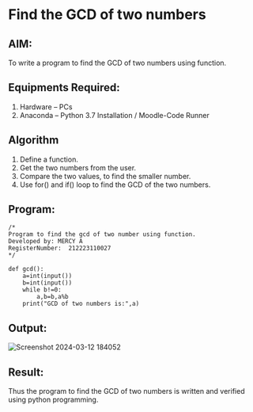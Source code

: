 # Find the GCD of two numbers

## AIM:
To write a program to find the GCD of two numbers using function.

## Equipments Required:
1. Hardware – PCs
2. Anaconda – Python 3.7 Installation / Moodle-Code Runner

## Algorithm
1. Define a function.
2. Get the two numbers from the user.
3. Compare the two values, to find the smaller number.
4. Use for() and if() loop to find the GCD of the two numbers.

## Program:
```
/*
Program to find the gcd of two number using function.
Developed by: MERCY A
RegisterNumber:  212223110027
*/

def gcd():
    a=int(input())
    b=int(input())
    while b!=0:
        a,b=b,a%b
    print("GCD of two numbers is:",a)
```

## Output:

![Screenshot 2024-03-12 184052](https://github.com/mercyarulappan/GCD-of-two-numbers/assets/149233730/a94bfbb0-cde1-4a79-93b9-c5a090fbe75c)


## Result:
Thus the program to find the GCD of two numbers is written and verified using python programming.
